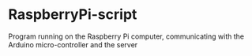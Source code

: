 # RaspberryPi-script
Program running on the Raspberry Pi computer, communicating with the Arduino micro-controller and the server
